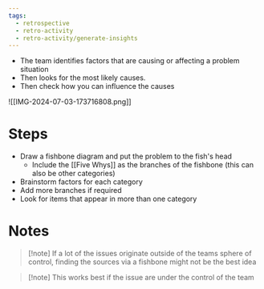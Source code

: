 ```yaml
---
tags:
  - retrospective
  - retro-activity
  - retro-activity/generate-insights
---
```


- The team identifies factors that are causing or affecting a problem situation
- Then looks for the most likely causes.
- Then check how you can influence the causes

![[IMG-2024-07-03-173716808.png]]

# Steps

- Draw a fishbone diagram and put the problem to the fish's head
	- Include the [[Five Whys]] as the branches of the fishbone (this can also be other categories)
- Brainstorm factors for each category
- Add more branches if required
- Look for items that appear in more than one category

# Notes

> [!note] If a lot of the issues originate outside of the teams sphere of control, finding the sources via a fishbone might not be the best idea

 > [!note] This works best if the issue are under the control of the team
